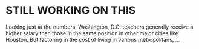 # STILL WORKING ON THIS

Looking just at the numbers, Washington, D.C. teachers generally receive a higher salary than those in the same position in other major cities like Houston. But factoring in the cost of living in various metropolitans, ... 
